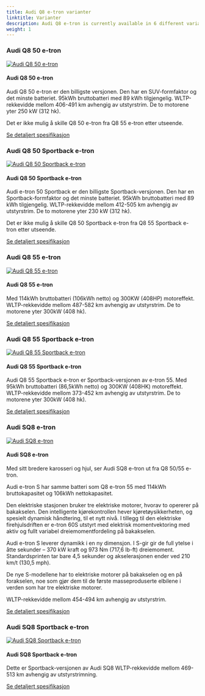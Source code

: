 ```yaml
---
title: Audi Q8 e-tron varianter
linktitle: Varianter
description: Audi Q8 e-tron is currently available in 6 different variants. Here you find which are available.
weight: 1
---
```

<!-- markdownlint-disable MD033 -->
### Audi Q8 50 e-tron
<figur>
    <a href="https://media.electrichasgoneaudi.net/multimedia/models/q8-e-tron/variants/q8_50_etron.jpg">
        <img src="https://media.electrichasgoneaudi.net/multimedia/models/q8-e-tron/variants/q8_50_etron_st.jpg" alt="Audi Q8 50 e-tron" title="Audi Q8 50 e-tron ">
    </a>
    <figcaption><h4>Audi Q8 50 e-tron</h4></figcaption>
</figur>

Audi Q8 50 e-tron er den billigste versjonen. Den har en SUV-formfaktor og det minste batteriet.
95kWh bruttobatteri med 89 kWh tilgjengelig. WLTP-rekkevidde mellom 406-491 km avhengig av utstyrstrim. De to motorene yter 250 kW (312 hk).

Det er ikke mulig å skille Q8 50 e-tron fra Q8 55 e-tron etter utseende.

[Se detaljert spesifikasjon](../specifications/#audi-q8-50-e-tron)

### Audi Q8 50 Sportback e-tron

<figur>
    <a href="https://media.electrichasgoneaudi.net/multimedia/models/q8-e-tron/variants/q8_50_sportback_etronm.jpeg">
        <img src="https://media.electrichasgoneaudi.net/multimedia/models/q8-e-tron/variants/q8_50_sportback_etronm_st.jpeg" alt="Audi Q8 50 Sportback e-tron" title="Audi Q8 50 Sportback e -tron">
    </a>
    <figcaption><h4>Audi Q8 50 Sportback e-tron</h4></figcaption>
</figur>

Audi e-tron 50 Sportback er den billigste Sportback-versjonen. Den har en Sportback-formfaktor og det minste batteriet.
95kWh bruttobatteri med 89 kWh tilgjengelig. WLTP-rekkevidde mellom 412-505 km avhengig av utstyrstrim. De to motorene yter 230 kW (312 hk).

Det er ikke mulig å skille Q8 50 Sportback e-tron fra Q8 55 Sportback e-tron etter utseende.

[Se detaljert spesifikasjon](../specifications/#audi-q8-50-sportback-e-tron)

### Audi Q8 55 e-tron

<figur>
    <a href="https://media.electrichasgoneaudi.net/multimedia/models/q8-e-tron/variants/q8_55_etron.jpg">
        <img src="https://media.electrichasgoneaudi.net/multimedia/models/q8-e-tron/variants/q8_55_etron_st.jpg" alt="Audi Q8 55 e-tron" title="Audi Q8 55 e-tron ">
    </a>
    <figcaption><h4>Audi Q8 55 e-tron</h4></figcaption>
</figur>

Med 114kWh bruttobatteri (106kWh netto) og 300KW (408HP) motoreffekt.
WLTP-rekkevidde mellom 487-582 km avhengig av utstyrstrim. De to motorene yter 300kW (408 hk).

[Se detaljert spesifikasjon](../specifications/#audi-q8-55-e-tron)

### Audi Q8 55 Sportback e-tron

<figur>
    <a href="https://media.electrichasgoneaudi.net/multimedia/models/q8-e-tron/variants/q8_55_sportback.jpeg">
        <img src="https://media.electrichasgoneaudi.net/multimedia/models/q8-e-tron/variants/q8_55_sportback_st.jpeg" alt="Audi Q8 55 Sportback e-tron" title="Audi Q8 55 Sportback e -tron">
    </a>
    <figcaption><h4>Audi Q8 55 Sportback e-tron</h4></figcaption>
</figur>

Audi Q8 55 Sportback e-tron er Sportback-versjonen av e-tron 55. Med 95kWh bruttobatteri (86,5kWh netto) og 300KW (408HK) motoreffekt.
WLTP-rekkevidde mellom 373-452 km avhengig av utstyrstrim. De to motorene yter 300kW (408 hk).

[Se detaljert spesifikasjon](../specifications/#audi-Q8-55-sportback-e-tron)

### Audi SQ8 e-tron

<figur>
    <a href="https://media.electrichasgoneaudi.net/multimedia/models/q8-e-tron/variants/sq8_etron.jpeg">
        <img src="https://media.electrichasgoneaudi.net/multimedia/models/q8-e-tron/variants/sq8_etron_st.jpeg" alt="Audi SQ8 e-tron" title="Audi SQ8 e-tron">
    </a>
    <figcaption><h4>Audi SQ8 e-tron</h4></figcaption>
</figur>

Med sitt bredere karosseri og hjul, ser Audi SQ8 e-tron ut fra Q8 50/55 e-tron.

Audi e-tron S har samme batteri som Q8 e-tron 55 med 114kWh bruttokapasitet og 106kWh nettokapasitet.

Den elektriske stasjonen bruker tre elektriske motorer, hvorav to opererer på bakakselen. Den intelligente kjørekontrollen hever kjøretøysikkerheten, og spesielt dynamisk håndtering, til et nytt nivå.
 I tillegg til den elektriske firehjulsdriften er e-tron 60S utstyrt med elektrisk momentvektoring med aktiv og fullt variabel dreiemomentfordeling på bakakselen.

Audi e-tron S leverer dynamikk i en ny dimensjon. I S-gir gir de full ytelse i åtte sekunder – 370 kW kraft og 973 Nm (717,6 lb-ft) dreiemoment.
Standardsprinten tar bare 4,5 sekunder og akselerasjonen ender ved 210 km/t (130,5 mph).

De nye S-modellene har to elektriske motorer på bakakselen og en på forakselen, noe som gjør dem til de første masseproduserte elbilene i verden som har tre elektriske motorer.

WLTP-rekkevidde mellom 454-494 km avhengig av utstyrstrim.

[Se detaljert spesifikasjon](../specifications/#audi-sq8-e-tron)

### Audi SQ8 Sportback e-tron

<figur>
    <a href="https://media.electrichasgoneaudi.net/multimedia/models/q8-e-tron/variants/sq8_sportback.jpg">
        <img src="https://media.electrichasgoneaudi.net/multimedia/models/q8-e-tron/variants/sq8_sportback_st.jpg" alt="Audi SQ8 Sportback e-tron" title="Audi SQ8 Sportback e-tron ">
    </a>
    <figcaption><h4>Audi SQ8 Sportback e-tron</h4></figcaption>
</figur>

Dette er Sportback-versjonen av Audi SQ8 WLTP-rekkevidde mellom 469-513 km avhengig av utstyrstrimning.

[Se detaljert spesifikasjon](../specifications/#audi-sq8-sportback-e-tron)
